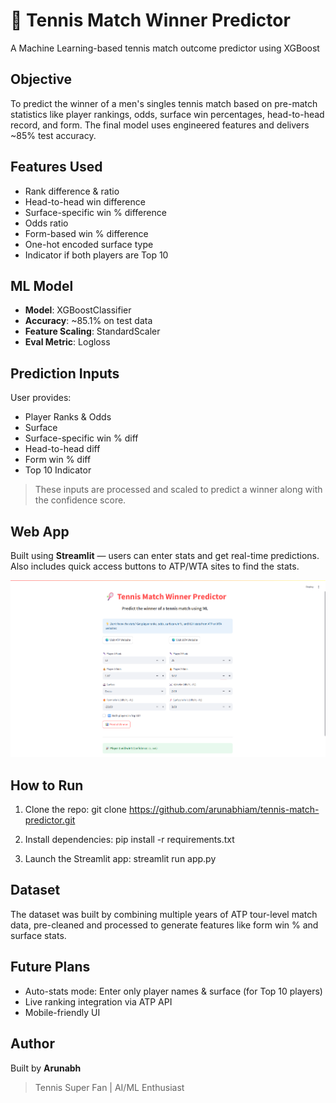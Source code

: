 # 🎾 Tennis Match Winner Predictor

A Machine Learning-based tennis match outcome predictor using XGBoost

##  Objective
To predict the winner of a men's singles tennis match based on pre-match statistics like player rankings, odds, surface win percentages, head-to-head record, and form. The final model uses engineered features and delivers ~85% test accuracy.

##  Features Used
- Rank difference & ratio
- Head-to-head win difference
- Surface-specific win % difference
- Odds ratio
- Form-based win % difference
- One-hot encoded surface type
- Indicator if both players are Top 10

##  ML Model
- **Model**: XGBoostClassifier
- **Accuracy**: ~85.1% on test data
- **Feature Scaling**: StandardScaler
- **Eval Metric**: Logloss

##  Prediction Inputs
User provides:
- Player Ranks & Odds
- Surface
- Surface-specific win % diff
- Head-to-head diff
- Form win % diff
- Top 10 Indicator

> These inputs are processed and scaled to predict a winner along with the confidence score.

##  Web App
Built using **Streamlit** — users can enter stats and get real-time predictions.  
Also includes quick access buttons to ATP/WTA sites to find the stats.

![Screenshot](assets/appsc.png)

##  How to Run

1. Clone the repo:
git clone https://github.com/arunabhiam/tennis-match-predictor.git

2. Install dependencies:
pip install -r requirements.txt

3. Launch the Streamlit app:
streamlit run app.py

## Dataset
The dataset was built by combining multiple years of ATP tour-level match data, pre-cleaned and processed to generate features like form win % and surface stats.

## Future Plans
- Auto-stats mode: Enter only player names & surface (for Top 10 players)
- Live ranking integration via ATP API
- Mobile-friendly UI

## Author
Built by **Arunabh**  
> Tennis Super Fan | AI/ML Enthusiast
